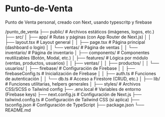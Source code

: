 # Punto-de-Venta
Punto de Venta personal, creado con Next, usando typescritp y firebase


/punto_de_venta
├── public/                      # Archivos estáticos (imágenes, logos, etc.)
├── src/
│   ├── app/                     # Rutas y páginas (con App Router de Next.js)
│   │   ├── layout.tsx          # Layout general
│   │   ├── page.tsx            # Página principal (dashboard o login)
│   │   └── ventas/             # Página de ventas
│   │   └── inventario/         # Página de inventario
│   ├── components/             # Componentes reutilizables (Botón, Modal, etc.)
│   ├── features/               # Lógica por módulo (ventas, productos, usuarios)
│   │   ├── ventas/
│   │   ├── productos/
│   │   └── usuarios/
│   ├── firebase/               # Configuración de Firebase
│   │   ├── firebaseConfig.ts   # Inicialización de Firebase
│   │   ├── auth.ts             # Funciones de autenticación
│   │   └── db.ts               # Acceso a Firestore (CRUD, etc.)
│   ├── lib/                    # Funciones utilitarias, helpers generales
│   ├── styles/                 # Archivos CSS/SCSS o Tailwind config
├── .env.local                  # Variables de entorno (Firebase keys)
├── next.config.js              # Configuración de Next.js
├── tailwind.config.ts          # Configuración de Tailwind CSS (si aplica)
├── tsconfig.json               # Configuración de TypeScript
├── package.json
└── README.md
